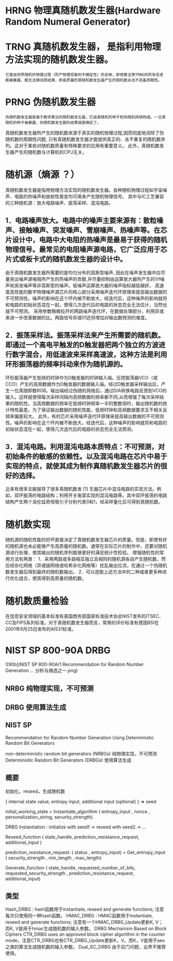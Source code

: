 # HRNG 物理真随机数发生器(Hardware Random Numeral Generator)
# TRNG 真随机数发生器， 是指利用物理方法实现的随机数发生器。
    它是自然界随机的物理过程（所产物理现象的不确定性）的反映，即使算法等TRNG的所有信息都被暴露，都无法猜测其结果，即高质量的真随机数发生器产生的随机数永远不具备周期性。
# PRNG 伪随机数发生器  
    伪随机数发生器是基于数学算法的随机数发生器，它由真随机的种子和伪随机网络构成。一旦真随机的种子被暴露，伪随机数发生器的结果就是确定了。

真随机数发生器所产生的随机数来源于真实的随机物理过程,因而彻底地消除了伪随机数的周期性问题, 只有真随机数发生器才能提供真正的、永不重复的随机数序列。这对于某些对随机数质量有特殊要求的应用有重要意义。
此外，真随机数发生器产生的随机数与计算机的CPU无关。


# 随机源（熵源 ？）
真随机数发生器是指用物理方法实现的随机数发生器。各种随机物理过程如宇宙噪声、电路的热噪声和放射性衰变均可用来产生随机物理信号。
其中与IC工艺兼容的三种随机源：放大电路噪声、振荡采样、混沌电路。
## 1．电路噪声放大。电路中的噪声主要来源有：散粒噪声、接触噪声、突发噪声、雪崩噪声、热噪声等。在芯片设计中，电路中大电阻的热噪声是最易于获得的随机物理信号。最常见的电阻噪声源电路，它广泛应用于芯片式或板卡式的随机数发生器的设计中。
由于真随机数发生器所需要的是均匀分布的高斯型噪声, 因此在噪声发生器中应尽量突出噪声源电阻所产生的热噪声的贡献,并尽量抑制由运算放大器所产生的1/f噪声和突发噪声等非高斯型的噪声。低噪声运算放大器的噪声指标越低越好。
高速度高性能的数字物理噪声源芯片的核心部分采用噪声迭代环原理来提高输出数据的不可预测性。噪声的影响在这个环内被不断放大，经迭代后，这种噪声的影响就将和电路的初始状态混在一起，使得几次迭代后的电路的状态完全无法估计，当然也就不可预测。
采用参数略微拉开的两路噪声迭代环，在数据处理部分，利用异或来进一步改善数据的比。两路信号异或01还将增加对输出数预测的难度。
## 2．振荡采样法。振荡采样法来产生所需要的随机数。即通过一个高电平触发的D触发器把两个独立的方波进行数字混合，用低速波来采样高速波，这种方法是利用环形振荡器的频率抖动来作为随机源的。
环形振荡器产生低频的时钟作为D触发器的时钟输入端。压控振荡器VCO（或CCO）产生的高频数据作为D触发器的数据输入端。经过D触发器采样输出后，产生一位真随即数RGB。输出端经过伪随机网络后，通过D/A转换电路反馈到VCO的输入。这样就使得每次采样间隔内高频数据的频率都不同,从而增强了每次采样结果的随机性。当高频数据的频率在低频时钟频率一半的整数倍时，输出随机数的统计特性最差。为了保证输出数据的随机性能，低频时钟和高频数据要求互不相关且频率偏差较大。
此外，有的芯片采用噪声迭代环原理来提高输出数据的不可预测性。噪声的影响在这个环内被不断放大，经迭代后，这种噪声的影响就将和电路的初始状态混在一起，使得几次迭代后的电路的状态完全无法预测。
## 3．混沌电路。利用混沌电路本质特点：不可预测，对初始条件的敏感的依赖性。以及混沌电路在芯片中易于实现的特点，就使其成为制作真随机数发生器芯片的很好的选择。
近来有很多文献报导了很多真随机数发 [1]  生器芯片中混沌电路的实现方法。例如，双环振荡的电路结构；利用开关电容实现的混沌电路等。其中双环振荡的电路结构产生两个洛伦兹奇怪吸引子分别代表0和1，经采样量化后可得到真随机数。

# 随机数实现
随机源的随机性能的好坏直接决定了真随机数发生器芯片的质量。但是，即使有好的随机源也未必能够产生高质量的随机数。通常在实际芯片的制作中，还要对随机源进行处理，使其输出的随机序列能够更好的满足统计性检验。
增强随机性的常用方法有两类：
1．采用两路或多路相互独立且相同的随机源各自产生随机数，然后经杂化网络（异或链网络或哈希杂化网络等）扰乱输出位流，在通过一个伪随机数发生器后得到最终的随机数输出。
2．可以选取上述方法中的二种或者更多种进行优化组合，使其得到高质量的随机数。

# 随机数质量检验
在信息安全领域的基本标准有美国商务部国家标准技术协会NIST发布的ITSEC、CC及FIPS系列标准。对于真随机数发生器而言，常用的评价标准有德国BSI在2001年9月25日发布的AIS31标准。


# NIST SP 800-90A DRBG
![90b](NIST SP 800-90Ar1 Recommendation for Random Number Generation ... 分析与摘选之一.png)
## NRBG 纯物理实现，不可预测
## DRBG 使用算法生成

## NIST SP
Recommendation for Random Number Generation Using Deterministic Random Bit Generators

non-deterministic random bit generators (NRBGs) 纯物理实现，不可预测
Deterministic Random Bit Generators (DRBGs) 使用算法生成

## 概要
初始化，reseed，生成随机数

{ internal state value, entropy input, additional input (optional) } => seed

initial_working_state = Instantiate_algorithm ( entropy_input , nonce , personalization_string, security_strength).

DRBG Instantiation : initialize with seed1 -> reseed with seed2 -> ...

Reseed_function ( state_handle, prediction_resistance_request, additional_input )

prediction_resistance_request:  ( status , entropy_input) = Get_entropy_input ( security_strength , min_length , max_length)

Generate_function ( state_handle, requested_number_of_bits, requested_security_strength , prediction_resistance_request, additional_input)

## 类型
Hash_DRBG : hash函数用于instantiate, reseed and generate functions; 注意每次只使用同一种hash函数。
HMAC_DRBG : HMAC函数用于instantiate, reseed and generate functions; 注意有一个HMAC_DRBG_Update更新K, V；而K, V是用于hmac生成随机数的输入参数。
DRBG Mechanism Based on Block Ciphers
CTR_DRBG uses an approved block cipher algorithm in the counter mode，注意CTR_DRBG也有CTR_DRBG_Update更新K，V。而K，V是用于aes之类的算法生成随机数的输入参数。
Dual_EC_DRBG 由于后门问题，业界不推荐使用。

